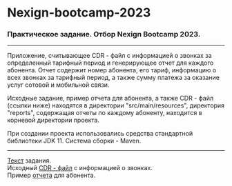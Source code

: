 # Nexign-bootcamp-2023
### Практическое задание. Отбор Nexign Bootcamp 2023.
___
Приложение, считывающее CDR - файл с информацией о звонках за определенный тарифный период и генерирующее отчет для каждого абонента. Отчет содержит номер абонента, его тариф,
информацию о всех звонках за тарифный период, а также сумму платежа за оказание услуг сотовой и мобильной связи.

Исходные задание, пример отчета для абонента, а также CDR - файл (ссылки ниже) находятся в директории "src/main/resources", директория "reports", содержащая отчеты по
каждому абоненту, находится в корневой директории проекта.

При создании проекта использовались средства стандартной библиотеки JDK 11. Система сборки - Maven.
___
[Текст](https://github.com/bltpzdc/Test-task-NexignBootcamp/blob/main/src/main/resources/task.txt) задания.   
Исходный [CDR - файл](https://github.com/bltpzdc/Test-task-NexignBootcamp/blob/main/src/main/resources/cdr.txt) с информацией о звонках.  
Пример [отчета](https://github.com/bltpzdc/Test-task-NexignBootcamp/blob/main/src/main/resources/report_example.txt) для абонента.  
